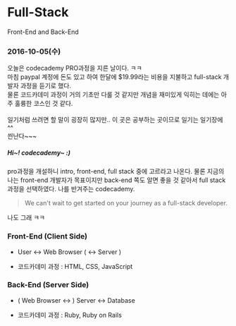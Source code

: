 # Full-Stack
Front-End and Back-End

### 2016-10-05(수)
오늘은 codecademy PRO과정을 지른 날이다. ㅋㅋ <br>
마침 paypal 계정에 돈도 있고 하여 한달에 $19.99라는 비용을 지불하고 full-stack 개발자 과정을 듣기로 했다. <br>
물론 코드카데미 과정이 거의 기초만 다룰 것 같지만 개념을 재미있게 익히는 데에는 아주 훌륭한 코스인 것 같다. <br><br>
일기처럼 쓰려면 할 말이 굉장히 많지만.. 이 곳은 공부하는 곳이므로 일기는 일기장에 ^^ <br>
씐난다~~~ 

##### Hi~! codecademy~ :)
pro과정을 개설하니 intro, front-end, full stack 중에 고르라고 나온다. 물론 지금의 나는 front-end 개발자가 목표이지만 back-end 쪽도 알면 좋을 것 같아서 full stack과정을 선택하였다. 나를 반겨주는 codecademy. 

> We can't wait to get started on your journey as a full-stack developer.

나도 그래 ㅋㅋ 

### Front-End (Client Side)

- User <-> Web Browser ( <-> Server )

- 코드카데미 과정 : HTML, CSS, JavaScript

### Back-End (Server Side)

- ( Web Browser <-> ) Server <-> Database

- 코드카데미 과정 : Ruby, Ruby on Rails
